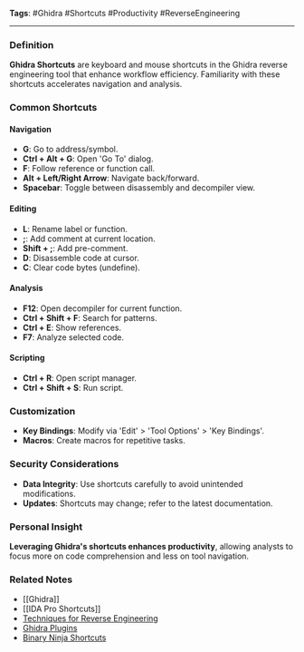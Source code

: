 **Tags**: #Ghidra #Shortcuts #Productivity #ReverseEngineering

---

### Definition

**Ghidra Shortcuts** are keyboard and mouse shortcuts in the Ghidra reverse engineering tool that enhance workflow efficiency. Familiarity with these shortcuts accelerates navigation and analysis.

### Common Shortcuts

#### Navigation

- **G**: Go to address/symbol.
- **Ctrl + Alt + G**: Open 'Go To' dialog.
- **F**: Follow reference or function call.
- **Alt + Left/Right Arrow**: Navigate back/forward.
- **Spacebar**: Toggle between disassembly and decompiler view.

#### Editing

- **L**: Rename label or function.
- **;**: Add comment at current location.
- **Shift + ;**: Add pre-comment.
- **D**: Disassemble code at cursor.
- **C**: Clear code bytes (undefine).

#### Analysis

- **F12**: Open decompiler for current function.
- **Ctrl + Shift + F**: Search for patterns.
- **Ctrl + E**: Show references.
- **F7**: Analyze selected code.

#### Scripting

- **Ctrl + R**: Open script manager.
- **Ctrl + Shift + S**: Run script.

### Customization

- **Key Bindings**: Modify via 'Edit' > 'Tool Options' > 'Key Bindings'.
- **Macros**: Create macros for repetitive tasks.

### Security Considerations

- **Data Integrity**: Use shortcuts carefully to avoid unintended modifications.
- **Updates**: Shortcuts may change; refer to the latest documentation.

### Personal Insight

**Leveraging Ghidra's shortcuts enhances productivity**, allowing analysts to focus more on code comprehension and less on tool navigation.

### Related Notes

- [[Ghidra]]
- [[IDA Pro Shortcuts]]
- [Techniques for Reverse Engineering](Techniques%20for%20Reverse%20Engineering.md)
- [Ghidra Plugins](Ghidra%20Plugins.md)
- [Binary Ninja Shortcuts](Binary%20Ninja%20Shortcuts.md)